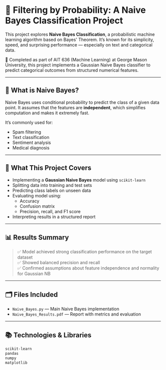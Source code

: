 # 📨 Filtering by Probability: A Naive Bayes Classification Project

This project explores **Naive Bayes Classification**, a probabilistic machine learning algorithm based on Bayes' Theorem. It’s known for its simplicity, speed, and surprising performance — especially on text and categorical data.

🧪 Completed as part of AIT 636 (Machine Learning) at George Mason University, this project implements a Gaussian Naive Bayes classifier to predict categorical outcomes from structured numerical features.

---

## 🧠 What is Naive Bayes?

Naive Bayes uses conditional probability to predict the class of a given data point. It assumes that the features are **independent**, which simplifies computation and makes it extremely fast.

It’s commonly used for:
- Spam filtering
- Text classification
- Sentiment analysis
- Medical diagnosis

---

## 🚀 What This Project Covers

- Implementing a **Gaussian Naive Bayes** model using `scikit-learn`
- Splitting data into training and test sets
- Predicting class labels on unseen data
- Evaluating model using:
  - Accuracy
  - Confusion matrix
  - Precision, recall, and F1 score
- Interpreting results in a structured report

---

## 📊 Results Summary

> ✅ Model achieved strong classification performance on the target dataset  
> ✅ Showed balanced precision and recall  
> ✅ Confirmed assumptions about feature independence and normality for Gaussian NB

---

## 🗂️ Files Included

- `Naive_Bayes.py` — Main Naive Bayes implementation  
- `Naive_Bayes_Results.pdf` — Report with metrics and evaluation  

---

## 📚 Technologies & Libraries

```bash
scikit-learn
pandas
numpy
matplotlib

